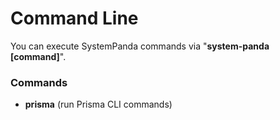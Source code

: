# **Command Line**
You can execute SystemPanda commands via "**system-panda [command]**".

### **Commands**
- **prisma** (run Prisma CLI commands)

